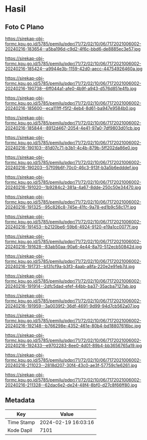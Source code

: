 # Hasil

## Foto C Plano

https://sirekap-obj-formc.kpu.go.id/5785/pemilu/pdpr/71/72/02/10/06/7172021006002-20240216-183654--a5ba196d-c9d2-4f6c-bbd6-de8885ec3e57.jpg

https://sirekap-obj-formc.kpu.go.id/5785/pemilu/pdpr/71/72/02/10/06/7172021006002-20240216-185424--a9944e3b-1159-42d0-aecc-44754926460a.jpg

https://sirekap-obj-formc.kpu.go.id/5785/pemilu/pdpr/71/72/02/10/06/7172021006002-20240216-190738--6ff044a1-afe0-4b9f-a943-d576d851e4fb.jpg

https://sirekap-obj-formc.kpu.go.id/5785/pemilu/pdpr/71/72/02/10/06/7172021006002-20240216-185600--eca111ff-f5f2-4eb4-8d61-ba947e9584b0.jpg

https://sirekap-obj-formc.kpu.go.id/5785/pemilu/pdpr/71/72/02/10/06/7172021006002-20240216-185844--8912d467-2054-4e41-97a0-7df9803d01cb.jpg

https://sirekap-obj-formc.kpu.go.id/5785/pemilu/pdpr/71/72/02/10/06/7172021006002-20240216-190103--81d07c71-b3b1-4c4b-879b-5ff202da86e0.jpg

https://sirekap-obj-formc.kpu.go.id/5785/pemilu/pdpr/71/72/02/10/06/7172021006002-20240216-190203--57f09b6f-70c0-46c3-913f-b3a5b6edddef.jpg

https://sirekap-obj-formc.kpu.go.id/5785/pemilu/pdpr/71/72/02/10/06/7172021006002-20240216-191020--1b9284c2-381a-4a67-8dde-250c50e34470.jpg

https://sirekap-obj-formc.kpu.go.id/5785/pemilu/pdpr/71/72/02/10/06/7172021006002-20240216-191325--95c826c8-745e-41fc-9a78-ed1b9c58c17f.jpg

https://sirekap-obj-formc.kpu.go.id/5785/pemilu/pdpr/71/72/02/10/06/7172021006002-20240216-191453--b2120be6-59b6-4924-9120-e19a1cc0077f.jpg

https://sirekap-obj-formc.kpu.go.id/5785/pemilu/pdpr/71/72/02/10/06/7172021006002-20240216-191628--83ab50aa-90a6-4e44-8a70-512ecb50842d.jpg

https://sirekap-obj-formc.kpu.go.id/5785/pemilu/pdpr/71/72/02/10/06/7172021006002-20240216-191731--b131cf9a-b3f3-4aab-a8fa-220e2e91eb7d.jpg

https://sirekap-obj-formc.kpu.go.id/5785/pemilu/pdpr/71/72/02/10/06/7172021006002-20240216-191914--2dfc5dad-efef-44bb-ba37-35acba7127ab.jpg

https://sirekap-obj-formc.kpu.go.id/5785/pemilu/pdpr/71/72/02/10/06/7172021006002-20240216-191959--3a0039f2-36df-4691-9d99-94d7cb562a07.jpg

https://sirekap-obj-formc.kpu.go.id/5785/pemilu/pdpr/71/72/02/10/06/7172021006002-20240216-192148--b766298e-4352-461e-80b4-bd18807616bc.jpg

https://sirekap-obj-formc.kpu.go.id/5785/pemilu/pdpr/71/72/02/10/06/7172021006002-20240216-192433--e9702283-8ee0-4d01-89b4-bb3656765a19.jpg

https://sirekap-obj-formc.kpu.go.id/5785/pemilu/pdpr/71/72/02/10/06/7172021006002-20240216-211023--2818d207-30f4-43c0-ae3f-57759c1e6261.jpg

https://sirekap-obj-formc.kpu.go.id/5785/pemilu/pdpr/71/72/02/10/06/7172021006002-20240216-211328--62dac6e2-de24-48f4-8bf0-d27c8f66ff80.jpg


## Metadata

| Key        | Value               |
| ---------- | ------------------- |
| Time Stamp | 2024-02-19 16:03:16 |
| Kode Dapil | 7101                |



